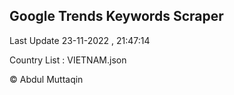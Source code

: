 

## Google Trends Keywords Scraper 
 
Last Update 23-11-2022 , 21:47:14

Country List :
VIETNAM.json



© Abdul Muttaqin 
